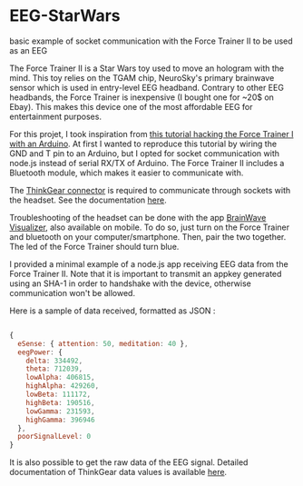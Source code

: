 # EEG-StarWars
basic example of socket communication with the Force Trainer II to be used as an EEG

The Force Trainer II is a Star Wars toy used to move an hologram with the mind. This toy relies on the TGAM chip, NeuroSky's primary brainwave sensor which is used in entry-level EEG headband. 
Contrary to other EEG headbands, the Force Trainer is inexpensive (I bought one for ~20$ on Ebay). This makes this device one of the most affordable EEG for entertainment purposes.

For this projet, I took inspiration from [this tutorial hacking the Force Trainer I with an Arduino](https://www.instructables.com/How-to-hack-EEG-toys-with-arduino/).
At first I wanted to reproduce this tutorial by wiring the GND and T pin to an Arduino, but I opted for socket communication with node.js instead of serial RX/TX of Arduino.
The Force Trainer II includes a Bluetooth module, which makes it easier to communicate with.


The [ThinkGear connector](https://www.npmjs.com/package/node-thinkgear-sockets) is required to communicate through sockets with the headset. 
See the documentation [here](http://developer.neurosky.com/docs/lib/exe/fetch.php?media=thinkgear_socket_protocol.pdf).

Troubleshooting of the headset can be done with the app [BrainWave Visualizer](https://store.neurosky.com/products/visualizer), also available on mobile. 
To do so, just turn on the Force Trainer and bluetooth on your computer/smartphone. Then, pair the two together. The led of the Force Trainer should turn blue. 

I provided a minimal example of a node.js app receiving EEG data from the Force Trainer II.
Note that it is important to transmit an appkey generated using an SHA-1 in order to handshake with the device, otherwise communication won't be allowed.

Here is a sample of data received, formatted as JSON : 
```javascript

{
  eSense: { attention: 50, meditation: 40 },
  eegPower: {
    delta: 334492,
    theta: 712039,
    lowAlpha: 406815,
    highAlpha: 429260,
    lowBeta: 111172,
    highBeta: 190516,
    lowGamma: 231593,
    highGamma: 396946
  },
  poorSignalLevel: 0
}

```

It is also possible to get the raw data of the EEG signal. Detailed documentation of ThinkGear data values is available [here](https://cdn.instructables.com/ORIG/F16/FZ5D/I8SLTELN/F16FZ5DI8SLTELN.pdf).
